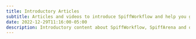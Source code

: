 ```yaml
---
title: Introductory Articles
subtitle: Articles and videos to introduce SpiffWorkflow and help you get started.
date: 2022-12-29T11:16:00-05:00
description: Introductory content about SpiffWorkflow, SpiffArena and other projects that will help people better understand these applications and how best to use them.
---
```


